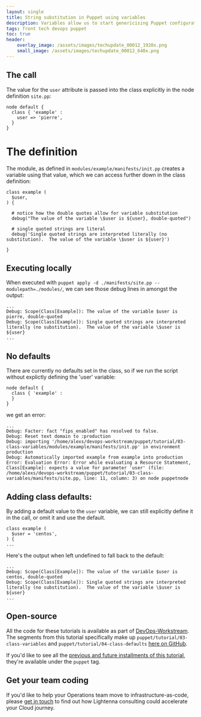 ```yaml
---
layout: single
title: String substitution in Puppet using variables
description: Variables allow us to start genericising Puppet configuration and allow us to keep things DRY (don't repeat yourself)
tags: front tech devops puppet
toc: true
header:
    overlay_image: /assets/images/techupdate_00012_1920x.png
    small_image: /assets/images/techupdate_00012_640x.png
---
```


## The call
The value for the `user` attribute is passed into the class explicitly in the node definition `site.pp`:
```
node default {
  class { 'example' :
    user => 'pierre',
  }
}
```

# The definition
The module, as defined in `modules/example/manifests/init.pp` creates a variable using that value, which we can access further down in the class definition:
```
class example (
  $user,
) {

  # notice how the double quotes allow for variable substitution
  debug("The value of the variable \$user is ${user}, double-quoted")

  # single quoted strings are literal
  debug('Single quoted strings are interpreted literally (no substitution).  The value of the variable \$user is ${user}')

}
```

## Executing locally
When executed with `puppet apply -d ./manifests/site.pp --modulepath=./modules/`, we can see those debug lines in amongst the output:
```
...
Debug: Scope(Class[Example]): The value of the variable $user is pierre, double-quoted
Debug: Scope(Class[Example]): Single quoted strings are interpreted literally (no substitution).  The value of the variable \$user is ${user}
...
```

## No defaults
There are currently no defaults set in the class, so if we run the script without explictly defining the 'user' variable:
```
node default {
  class { 'example' :
  }
}
```

we get an error:
```
...
Debug: Facter: fact "fips_enabled" has resolved to false.
Debug: Reset text domain to :production
Debug: importing '/home/alexs/devops-workstream/puppet/tutorial/03-class-variables/modules/example/manifests/init.pp' in environment production
Debug: Automatically imported example from example into production
Error: Evaluation Error: Error while evaluating a Resource Statement, Class[Example]: expects a value for parameter 'user' (file: /home/alexs/devops-workstream/puppet/tutorial/03-class-variables/manifests/site.pp, line: 11, column: 3) on node puppetnode
```

## Adding class defaults:
By adding a default value to the `user` variable, we can still explicitly define it in the call, or omit it and use the default. 
```
class example (
  $user = 'centos',
) {
...
```

Here's the output when left undefined to fall back to the default:
```
...
Debug: Scope(Class[Example]): The value of the variable $user is centos, double-quoted
Debug: Scope(Class[Example]): Single quoted strings are interpreted literally (no substitution).  The value of the variable \$user is ${user}
...
```

## Open-source
All the code for these tutorials is available as part of [DevOps-Workstream](https://github.com/lightenna/devops-workstream). 
The segments from this tutorial specifically make up `puppet/tutorial/03-class-variables` and `puppet/tutorial/04-class-defaults` [here on GitHub](https://github.com/lightenna/devops-workstream/tree/master/puppet/tutorial/).

If you'd like to see all the [previous and future installments of this tutorial](/tech/puppet), they're available under the `puppet` tag.

## Get your team coding
If you'd like to help your Operations team move to infrastructure-as-code, please [get in touch](/contact) to find out how Lightenna consulting could accelerate your Cloud journey.
